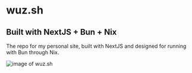# wuz.sh

## Built with NextJS + Bun + Nix

The repo for my personal site, built with NextJS and designed for running with
Bun through Nix.

![image of wuz.sh](https://github.com/user-attachments/assets/476f3fea-e5f3-42c0-9baf-9bd3cf1ecc33)
